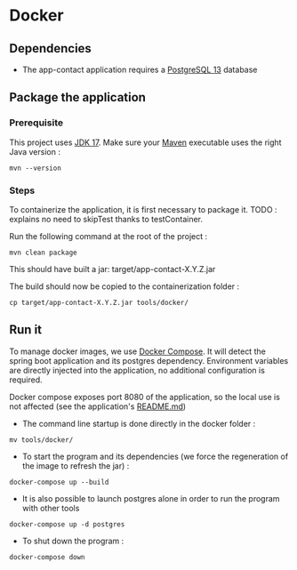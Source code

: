 # Docker

## Dependencies

- The app-contact application requires a [PostgreSQL 13](https://hub.docker.com/_/postgres/) database

## Package the application 

### Prerequisite

This project uses [JDK 17](https://www.azul.com/downloads/?version=java-17-lts&package=jdk).
Make sure your [Maven](https://maven.apache.org/download.cgi) executable uses the right Java version :

```mvn --version```

### Steps
To containerize the application, it is first necessary to package it. 
TODO : explains no need to skipTest thanks to testContainer.

Run the following command at the root of the project :

```mvn clean package```

This should have built a jar: target/app-contact-X.Y.Z.jar

The build should now be copied to the containerization folder :

```cp target/app-contact-X.Y.Z.jar tools/docker/```

## Run it

To manage docker images, we use [Docker Compose](https://docs.docker.com/compose/install/).
It will detect the spring boot application and its postgres dependency.
Environment variables are directly injected into the application, no additional configuration is required.

Docker compose exposes port 8080 of the application, so the local use is not affected
(see the application's [README.md](../README.md))

- The command line startup is done directly in the docker folder :

```mv tools/docker/```

- To start the program and its dependencies (we force the regeneration of the image to refresh the jar) :

```docker-compose up --build```

- It is also possible to launch postgres alone in order to run the program with other tools

```docker-compose up -d postgres```

- To shut down the program :

```docker-compose down```
